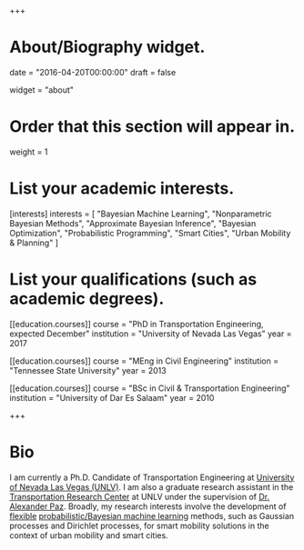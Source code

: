+++
# About/Biography widget.

date = "2016-04-20T00:00:00"
draft = false

widget = "about"

# Order that this section will appear in.
weight = 1

# List your academic interests.
[interests]
  interests = [
    "Bayesian Machine Learning",
    "Nonparametric Bayesian Methods",
    "Approximate Bayesian Inference",
    "Bayesian Optimization",
    "Probabilistic Programming",
    "Smart Cities",
    "Urban Mobility & Planning"
  ]

# List your qualifications (such as academic degrees).
[[education.courses]]
  course = "PhD in Transportation Engineering, expected December"
  institution = "University of Nevada Las Vegas"
  year = 2017

[[education.courses]]
  course = "MEng in Civil Engineering"
  institution = "Tennessee State University"
  year = 2013

[[education.courses]]
  course = "BSc in Civil & Transportation Engineering"
  institution = "University of Dar Es Salaam"
  year = 2010
 
+++

# Bio

I am currently a Ph.D. Candidate of Transportation Engineering at [University of Nevada Las Vegas (UNLV)](http://www.unlv.edu/). I am also a graduate research assistant in the [Transportation Research Center](http://web.unlv.edu/centers/trc/index.html) at UNLV under the supervision of [Dr. Alexander Paz](http://web.unlv.edu/centers/trc/paz/). Broadly, my research interests involve the development of [flexible](http://mlg.eng.cam.ac.uk/pub/topics/#np) [probabilistic/Bayesian machine learning](http://mlg.eng.cam.ac.uk/zoubin/bayesian.html) methods, such as Gaussian processes and Dirichlet processes, for smart mobility solutions in the context of urban mobility and smart cities. 
